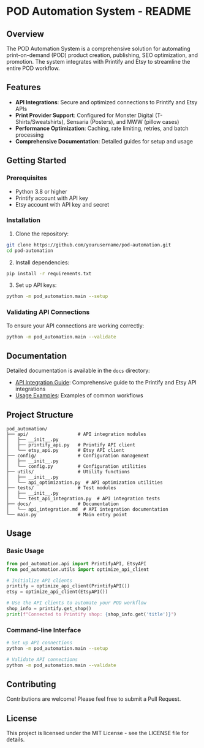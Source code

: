 # POD Automation System - README

## Overview

The POD Automation System is a comprehensive solution for automating print-on-demand (POD) product creation, publishing, SEO optimization, and promotion. The system integrates with Printify and Etsy to streamline the entire POD workflow.

## Features

- **API Integrations**: Secure and optimized connections to Printify and Etsy APIs
- **Print Provider Support**: Configured for Monster Digital (T-Shirts/Sweatshirts), Sensaria (Posters), and MWW (pillow cases)
- **Performance Optimization**: Caching, rate limiting, retries, and batch processing
- **Comprehensive Documentation**: Detailed guides for setup and usage

## Getting Started

### Prerequisites

- Python 3.8 or higher
- Printify account with API key
- Etsy account with API key and secret

### Installation

1. Clone the repository:
```bash
git clone https://github.com/yourusername/pod-automation.git
cd pod-automation
```

2. Install dependencies:
```bash
pip install -r requirements.txt
```

3. Set up API keys:
```bash
python -m pod_automation.main --setup
```

### Validating API Connections

To ensure your API connections are working correctly:

```bash
python -m pod_automation.main --validate
```

## Documentation

Detailed documentation is available in the `docs` directory:

- [API Integration Guide](docs/api_integration.md): Comprehensive guide to the Printify and Etsy API integrations
- [Usage Examples](docs/examples.md): Examples of common workflows

## Project Structure

```
pod_automation/
├── api/                  # API integration modules
│   ├── __init__.py
│   ├── printify_api.py   # Printify API client
│   └── etsy_api.py       # Etsy API client
├── config/               # Configuration management
│   ├── __init__.py
│   └── config.py         # Configuration utilities
├── utils/                # Utility functions
│   ├── __init__.py
│   └── api_optimization.py  # API optimization utilities
├── tests/                # Test modules
│   ├── __init__.py
│   └── test_api_integration.py  # API integration tests
├── docs/                 # Documentation
│   └── api_integration.md  # API integration documentation
└── main.py               # Main entry point
```

## Usage

### Basic Usage

```python
from pod_automation.api import PrintifyAPI, EtsyAPI
from pod_automation.utils import optimize_api_client

# Initialize API clients
printify = optimize_api_client(PrintifyAPI())
etsy = optimize_api_client(EtsyAPI())

# Use the API clients to automate your POD workflow
shop_info = printify.get_shop()
print(f"Connected to Printify shop: {shop_info.get('title')}")
```

### Command-line Interface

```bash
# Set up API connections
python -m pod_automation.main --setup

# Validate API connections
python -m pod_automation.main --validate
```

## Contributing

Contributions are welcome! Please feel free to submit a Pull Request.

## License

This project is licensed under the MIT License - see the LICENSE file for details.
